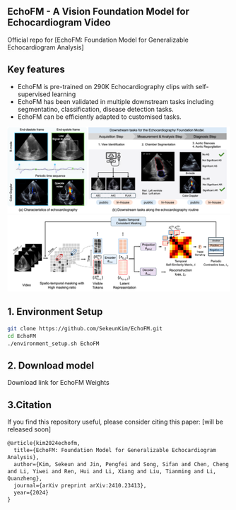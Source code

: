 ## EchoFM - A Vision Foundation Model for Echocardiogram Video

Official repo for [EchoFM: Foundation Model for Generalizable  Echocardiogram Analysis]

## Key features

- EchoFM is pre-trained on 290K Echocardiography clips with self-supervised learning
- EchoFM has been validated in multiple downstream tasks including segmentatino, classification, disease detection tasks.
- EchoFM can be efficiently adapted to customised tasks.

<img src="./figure/fig1.png" width="800px"></img>
<img src="./figure/fig2.png" width="800px"></img>

## 1. Environment Setup

```bash
git clone https://github.com/SekeunKim/EchoFM.git
cd EchoFM
./environment_setup.sh EchoFM
```

## 2. Download model

Download link for EchoFM Weights

## 3.Citation
If you find this repository useful, please consider citing this paper: [will be released soon]
```
@article{kim2024echofm,
  title={EchoFM: Foundation Model for Generalizable Echocardiogram Analysis},
  author={Kim, Sekeun and Jin, Pengfei and Song, Sifan and Chen, Cheng and Li, Yiwei and Ren, Hui and Li, Xiang and Liu, Tianming and Li, Quanzheng},
  journal={arXiv preprint arXiv:2410.23413},
  year={2024}
}
```
